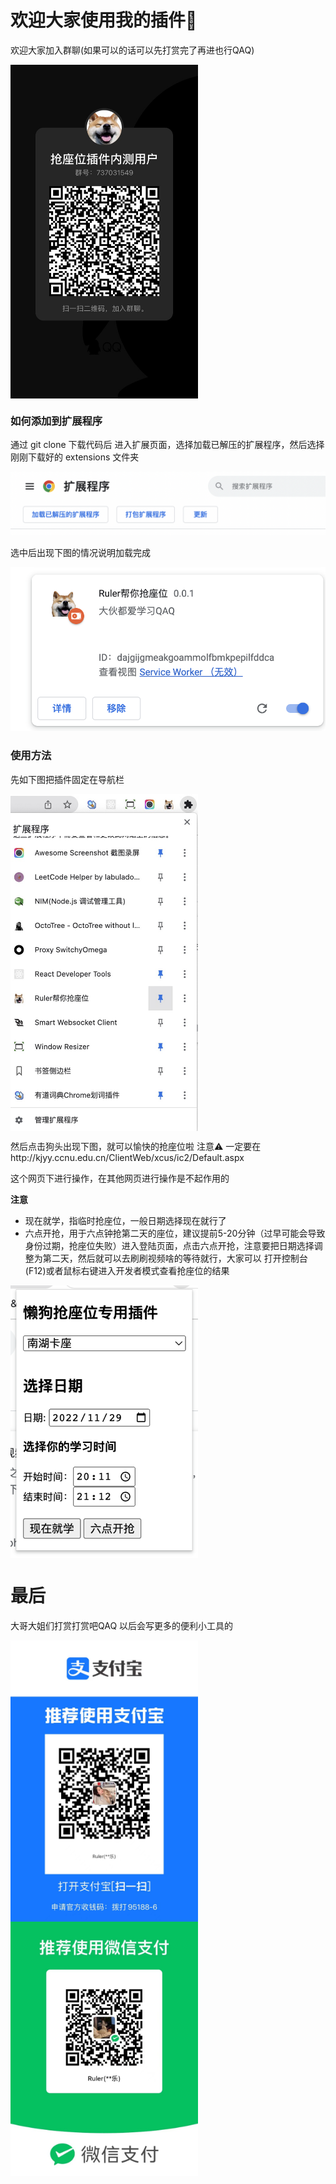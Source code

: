 # 欢迎大家使用我的插件👏

欢迎大家加入群聊(如果可以的话可以先打赏完了再进也行QAQ)

 <img src="img/qq.jpg" width = "300" height = "auto" alt="图片名称" align=center />

### 如何添加到扩展程序

通过 git clone 下载代码后 进入扩展页面，选择加载已解压的扩展程序，然后选择刚刚下载好的 extensions 文件夹

![](img/1.png)

选中后出现下图的情况说明加载完成

![](img/2.png)

### 使用方法

先如下图把插件固定在导航栏

<img src="img/4.png" width = "300" height = "auto" alt="图片名称" align=center />



然后点击狗头出现下图，就可以愉快的抢座位啦
注意⚠️ 一定要在http://kjyy.ccnu.edu.cn/ClientWeb/xcus/ic2/Default.aspx

这个网页下进行操作，在其他网页进行操作是不起作用的

**注意**

+ 现在就学，指临时抢座位，一般日期选择现在就行了
+ 六点开抢，用于六点钟抢第二天的座位，建议提前5-20分钟（过早可能会导致身份过期，抢座位失败）进入登陆页面，点击六点开抢，注意要把日期选择调整为第二天，然后就可以去刷刷视频啥的等待就行，大家可以 打开控制台(F12)或者鼠标右键进入开发者模式查看抢座位的结果

<img src="img/3.png" width = "300" height = "auto" alt="图片名称" align=center />



# 最后 

大哥大姐们打赏打赏吧QAQ 以后会写更多的便利小工具的

<img src="img/zfb.jpeg" width = "300" height = "auto" alt="图片名称" align=center />

<img src="img/wx.jpeg" width = "300" height = "auto" alt="图片名称" align=center />